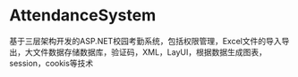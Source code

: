 # AttendanceSystem
基于三层架构开发的ASP.NET校园考勤系统，包括权限管理，Excel文件的导入导出，大文件数据存储数据库，验证码，XML，LayUI，根据数据生成图表，session，cookis等技术
